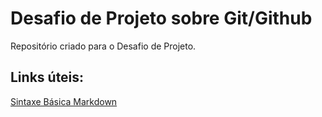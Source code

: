 # Desafio de Projeto sobre Git/Github
Repositório criado para o Desafio de Projeto.

## Links úteis:
[Sintaxe Básica Markdown](https://www.markdownguide.org/basic-syntax/)
